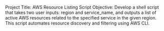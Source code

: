 Project Title: AWS Resource Listing Script
Objective:
Develop a shell script that takes two user inputs: region and service_name, and outputs a list of active AWS resources related to the specified service in the given region. This script automates resource discovery and filtering using AWS CLI.
